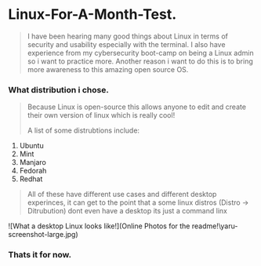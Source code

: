 # Linux-For-A-Month-Test.


>I have been hearing many good things about Linux in terms of security and usability especially with the terminal. I also have experience from my cybersecurity boot-camp on being a Linux admin so i want to practice more. Another reason i want to do this is to bring more awareness to this amazing open source OS.


### What distribution i chose.


>Because Linux is open-source this allows anyone to edit and create their own version of linux which is really cool!
>
> A list of some distrubtions include:
1. Ubuntu
2. Mint
3. Manjaro
4. Fedorah
5. Redhat

>All of these have different use cases and different desktop experinces, it can get to the point that a some linux distros (Distro -> Ditrubution) dont even have a desktop its just a command linx

![What a desktop Linux looks like!](Online Photos for the readme!\yaru-screenshot-large.jpg)

### Thats it for now.

